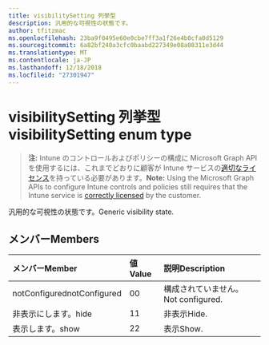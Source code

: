 ```yaml
---
title: visibilitySetting 列挙型
description: 汎用的な可視性の状態です。
author: tfitzmac
ms.openlocfilehash: 23ba9f0495e60e0cbe7ff3a1f26e4b0cfa0d5129
ms.sourcegitcommit: 6a82bf240a3cfc0baabd227349e08a08311e3d44
ms.translationtype: MT
ms.contentlocale: ja-JP
ms.lasthandoff: 12/18/2018
ms.locfileid: "27301947"
---
```

# <a name="visibilitysetting-enum-type"></a><span data-ttu-id="2c893-103">visibilitySetting 列挙型</span><span class="sxs-lookup"><span data-stu-id="2c893-103">visibilitySetting enum type</span></span>

> <span data-ttu-id="2c893-104">**注:** Intune のコントロールおよびポリシーの構成に Microsoft Graph API を使用するには、これまでどおりに顧客が Intune サービスの[適切なライセンス](https://go.microsoft.com/fwlink/?linkid=839381)を持っている必要があります。</span><span class="sxs-lookup"><span data-stu-id="2c893-104">**Note:** Using the Microsoft Graph APIs to configure Intune controls and policies still requires that the Intune service is [correctly licensed](https://go.microsoft.com/fwlink/?linkid=839381) by the customer.</span></span>

<span data-ttu-id="2c893-105">汎用的な可視性の状態です。</span><span class="sxs-lookup"><span data-stu-id="2c893-105">Generic visibility state.</span></span>
## <a name="members"></a><span data-ttu-id="2c893-106">メンバー</span><span class="sxs-lookup"><span data-stu-id="2c893-106">Members</span></span>
|<span data-ttu-id="2c893-107">メンバー</span><span class="sxs-lookup"><span data-stu-id="2c893-107">Member</span></span>|<span data-ttu-id="2c893-108">値</span><span class="sxs-lookup"><span data-stu-id="2c893-108">Value</span></span>|<span data-ttu-id="2c893-109">説明</span><span class="sxs-lookup"><span data-stu-id="2c893-109">Description</span></span>|
|:---|:---|:---|
|<span data-ttu-id="2c893-110">notConfigured</span><span class="sxs-lookup"><span data-stu-id="2c893-110">notConfigured</span></span>|<span data-ttu-id="2c893-111">0</span><span class="sxs-lookup"><span data-stu-id="2c893-111">0</span></span>|<span data-ttu-id="2c893-112">構成されていません。</span><span class="sxs-lookup"><span data-stu-id="2c893-112">Not configured.</span></span>|
|<span data-ttu-id="2c893-113">非表示にします。</span><span class="sxs-lookup"><span data-stu-id="2c893-113">hide</span></span>|<span data-ttu-id="2c893-114">1</span><span class="sxs-lookup"><span data-stu-id="2c893-114">1</span></span>|<span data-ttu-id="2c893-115">非表示</span><span class="sxs-lookup"><span data-stu-id="2c893-115">Hide.</span></span>|
|<span data-ttu-id="2c893-116">表示します。</span><span class="sxs-lookup"><span data-stu-id="2c893-116">show</span></span>|<span data-ttu-id="2c893-117">2</span><span class="sxs-lookup"><span data-stu-id="2c893-117">2</span></span>|<span data-ttu-id="2c893-118">表示</span><span class="sxs-lookup"><span data-stu-id="2c893-118">Show.</span></span>|



